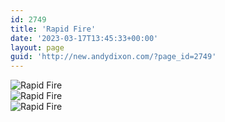 ```yaml
---
id: 2749
title: 'Rapid Fire'
date: '2023-03-17T13:45:33+00:00'
layout: page
guid: 'http://new.andydixon.com/?page_id=2749'
---
```


![Rapid Fire](https://i0.wp.com/assets.g8x2.ldn.idrivee2-23.com/posters/Rapid%20Fire%2001.jpg?w=1200&ssl=1 "Rapid Fire")  
![Rapid Fire](https://i0.wp.com/assets.g8x2.ldn.idrivee2-23.com/posters/Rapid%20Fire%2002.jpg?w=1200&ssl=1 "Rapid Fire")  
![Rapid Fire](https://i0.wp.com/assets.g8x2.ldn.idrivee2-23.com/posters/Rapid%20Fire%2003.jpg?w=1200&ssl=1 "Rapid Fire")